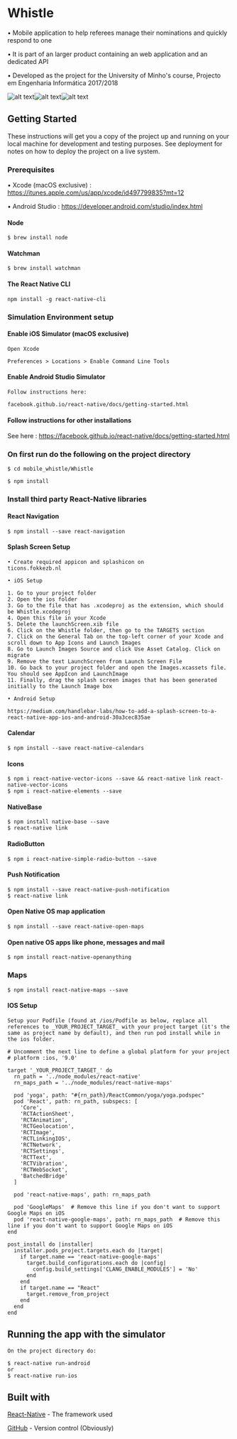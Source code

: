 # Whistle

• Mobile application to help referees manage their nominations and quickly respond to one

• It is part of an larger product containing an web application and an dedicated API

• Developed as the project for the University of Minho's course, Projecto em Engenharia Informática 2017/2018

![alt text](http://res.cloudinary.com/ddepgavbp/image/upload/c_scale,h_443,w_275/v1518637285/Captura_de_ecrã_2018-02-14_às_19.39.48.png)![alt text](http://res.cloudinary.com/ddepgavbp/image/upload/c_scale,h_440,w_235/v1518638353/Captura_de_ecrã_2018-02-14_às_19.58.28.png)![alt text](http://res.cloudinary.com/ddepgavbp/image/upload/c_scale,w_283/v1518637671/Captura_de_ecrã_2018-02-14_às_19.44.37.png)




## Getting Started
These instructions will get you a copy of the project up and running on your local machine for development and testing purposes. See deployment for notes on how to deploy the project on a live system.

### Prerequisites

• Xcode (macOS exclusive) : https://itunes.apple.com/us/app/xcode/id497799835?mt=12

• Android Studio : https://developer.android.com/studio/index.html

#### Node
```
$ brew install node
```
#### Watchman
```
$ brew install watchman
```

#### The React Native CLI
```
npm install -g react-native-cli
```
### Simulation Environment setup

#### Enable iOS Simulator (macOS exclusive)
```
Open Xcode

Preferences > Locations > Enable Command Line Tools
```

#### Enable Android Studio Simulator
```
Follow instructions here:

facebook.github.io/react-native/docs/getting-started.html
```

#### Follow instructions for other installations 

See here : https://facebook.github.io/react-native/docs/getting-started.html

### On first run do the following on the project directory
```
$ cd mobile_whistle/Whistle

$ npm install
```

### Install third party React-Native libraries

#### React Navigation
```
$ npm install --save react-navigation
```

#### Splash Screen Setup
```
• Create required appicon and splashicon on
ticons.fokkezb.nl

• iOS Setup

1. Go to your project folder
2. Open the ios folder
3. Go to the file that has .xcodeproj as the extension, which should be Whistle.xcodeproj
4. Open this file in your Xcode
5. Delete the launchScreen.xib file
6. Click on the Whistle folder, then go to the TARGETS section
7. Click on the General Tab on the top-left corner of your Xcode and scroll down to App Icons and Launch Images
8. Go to Launch Images Source and click Use Asset Catalog. Click on migrate
9. Remove the text LaunchScreen from Launch Screen File
10. Go back to your project folder and open the Images.xcassets file. You should see AppIcon and LaunchImage
11. Finally, drag the splash screen images that has been generated initially to the Launch Image box

• Android Setup

https://medium.com/handlebar-labs/how-to-add-a-splash-screen-to-a-react-native-app-ios-and-android-30a3cec835ae
```

#### Calendar
```
$ npm install --save react-native-calendars
```

#### Icons
```
$ npm i react-native-vector-icons --save && react-native link react-native-vector-icons
$ npm i react-native-elements --save
```

#### NativeBase
```
$ npm install native-base --save
$ react-native link
```

#### RadioButton
```
$ npm i react-native-simple-radio-button --save
```


#### Push Notification
```
$ npm install --save react-native-push-notification
$ react-native link
```

#### Open Native OS map application
```
$ npm install --save react-native-open-maps
```

#### Open native OS apps like phone, messages and mail
```
$ npm install react-native-openanything
```

### Maps
```
$ npm install react-native-maps --save
```

#### IOS Setup
```
Setup your Podfile (found at /ios/Podfile as below, replace all references to _YOUR_PROJECT_TARGET_ with your project target (it's the same as project name by default), and then run pod install while in the ios folder.
```
```pod
# Uncomment the next line to define a global platform for your project
# platform :ios, '9.0'

target '_YOUR_PROJECT_TARGET_' do
  rn_path = '../node_modules/react-native'
  rn_maps_path = '../node_modules/react-native-maps'

  pod 'yoga', path: "#{rn_path}/ReactCommon/yoga/yoga.podspec"
  pod 'React', path: rn_path, subspecs: [
    'Core',
    'RCTActionSheet',
    'RCTAnimation',
    'RCTGeolocation',
    'RCTImage',
    'RCTLinkingIOS',
    'RCTNetwork',
    'RCTSettings',
    'RCTText',
    'RCTVibration',
    'RCTWebSocket',
    'BatchedBridge'
  ]

  pod 'react-native-maps', path: rn_maps_path

  pod 'GoogleMaps'  # Remove this line if you don't want to support Google Maps on iOS
  pod 'react-native-google-maps', path: rn_maps_path  # Remove this line if you don't want to support Google Maps on iOS
end

post_install do |installer|
  installer.pods_project.targets.each do |target|
    if target.name == 'react-native-google-maps'
      target.build_configurations.each do |config|
        config.build_settings['CLANG_ENABLE_MODULES'] = 'No'
      end
    end
    if target.name == "React"
      target.remove_from_project
    end
  end
end
```

## Running the app with the simulator

```
On the project directory do: 

$ react-native run-android 
or
$ react-native run-ios
```

## Built with

[React-Native](https://facebook.github.io/react-native/) - The framework used

[GitHub](https://github.com) - Version control (Obviously)















